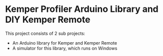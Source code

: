 # Kemper Profiler Arduino Library and DIY Kemper Remote 

This project consists of 2 sub projects:
- An Arduino library for Kemper and Kemper Remote
- A simulator for this library, which runs on Windows 

